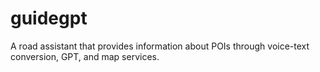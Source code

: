 # guidegpt

A road assistant that provides information about POIs through voice-text conversion, GPT, and map services.

